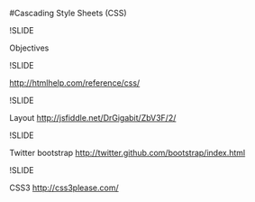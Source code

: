 #Cascading Style Sheets (CSS)

!SLIDE

Objectives

!SLIDE

http://htmlhelp.com/reference/css/

!SLIDE

Layout
http://jsfiddle.net/DrGigabit/ZbV3F/2/

!SLIDE

Twitter bootstrap
http://twitter.github.com/bootstrap/index.html

!SLIDE

CSS3
http://css3please.com/


